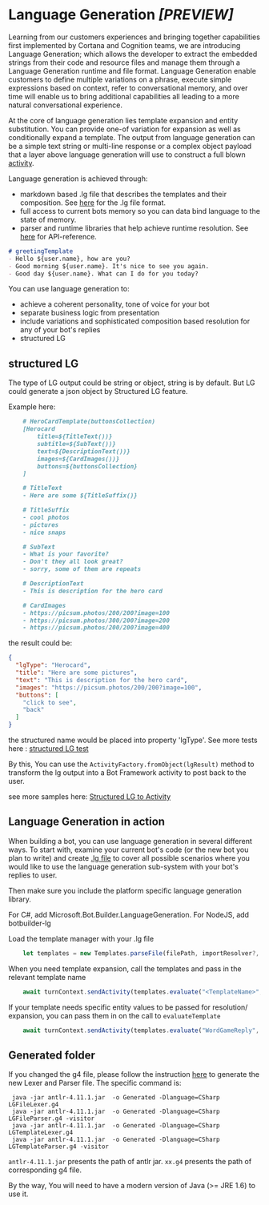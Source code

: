 # Language Generation ***_[PREVIEW]_***

Learning from our customers experiences and bringing together capabilities first implemented by Cortana and Cognition teams, we are introducing Language Generation; which allows the developer to extract the embedded strings from their code and resource files and manage them through a Language Generation runtime and file format.  Language Generation enable customers to define multiple variations on a phrase, execute simple expressions based on context, refer to conversational memory, and over time will enable us to bring additional capabilities all leading to a more natural conversational experience.

At the core of language generation lies template expansion and entity substitution. You can provide one-of variation for expansion as well as conditionally expand a template. The output from language generation can be a simple text string or multi-line response or a complex object payload that a layer above language generation will use to construct a full blown [activity][1].

Language generation is achieved through:

- markdown based .lg file that describes the templates and their composition. See [here][3] for the .lg file format.
- full access to current bots memory so you can data bind language to the state of memory.
- parser and runtime libraries that help achieve runtime resolution. See [here][2] for API-reference.

```markdown
# greetingTemplate
- Hello ${user.name}, how are you?
- Good morning ${user.name}. It's nice to see you again.
- Good day ${user.name}. What can I do for you today?
```

You can use language generation to:

- achieve a coherent personality, tone of voice for your bot
- separate business logic from presentation
- include variations and sophisticated composition based resolution for any of your bot's replies
- structured LG


## structured LG
The type of LG output could be string or object, string is by default. But LG could generate a json object by Structured LG feature.

Example here:

```markdown
    # HeroCardTemplate(buttonsCollection)
    [Herocard
        title=${TitleText())}
        subtitle=${SubText())}
        text=${DescriptionText())}
        images=${CardImages())}
        buttons=${buttonsCollection}
    ]

    # TitleText
    - Here are some ${TitleSuffix()}

    # TitleSuffix
    - cool photos
    - pictures
    - nice snaps

    # SubText
    - What is your favorite?
    - Don't they all look great?
    - sorry, some of them are repeats

    # DescriptionText
    - This is description for the hero card

    # CardImages
    - https://picsum.photos/200/200?image=100
    - https://picsum.photos/300/200?image=200
    - https://picsum.photos/200/200?image=400
```

the result could be:
```json
{
  "lgType": "Herocard",
  "title": "Here are some pictures",
  "text": "This is description for the hero card",
  "images": "https://picsum.photos/200/200?image=100",
  "buttons": [
    "click to see",
    "back"
  ]
}
```
the structured name would be placed into property 'lgType'.
See more tests here : [structured LG test][4]

By this, You can use the `ActivityFactory.fromObject(lgResult)` method to transform the lg output into a Bot Framework activity to post back to the user. 

see more samples here: [Structured LG to Activity][5]

## Language Generation in action

When building a bot, you can use language generation in several different ways. To start with, examine your current bot's code (or the new bot you plan to write) and create [.lg file][3] to cover all possible scenarios where you would like to use the language generation sub-system with your bot's replies to user.

Then make sure you include the platform specific language generation library.

For C#, add Microsoft.Bot.Builder.LanguageGeneration.
For NodeJS, add botbuilder-lg

Load the template manager with your .lg file

```typescript
    let templates = new Templates.parseFile(filePath, importResolver?, expressionParser?);
```

When you need template expansion, call the templates and pass in the relevant template name

```typescript
    await turnContext.sendActivity(templates.evaluate("<TemplateName>", entitiesCollection));
```

If your template needs specific entity values to be passed for resolution/ expansion, you can pass them in on the call to `evaluateTemplate`

```typescript
    await turnContext.sendActivity(templates.evaluate("WordGameReply", { GameName = "MarcoPolo" } ));
```

## Generated folder

If you changed the g4 file, please follow the instruction [here](https://github.com/antlr/antlr4/tree/master/runtime/CSharp/src#step-4-generate-the-c-code) to generate the new Lexer and Parser file.
The specific command is: 
```
 java -jar antlr-4.11.1.jar  -o Generated -Dlanguage=CSharp LGFileLexer.g4
 java -jar antlr-4.11.1.jar  -o Generated -Dlanguage=CSharp LGFileParser.g4 -visitor
 java -jar antlr-4.11.1.jar  -o Generated -Dlanguage=CSharp LGTemplateLexer.g4
 java -jar antlr-4.11.1.jar  -o Generated -Dlanguage=CSharp LGTemplateParser.g4 -visitor
```
`antlr-4.11.1.jar` presents the path of antlr jar.
`xx.g4` presents the path of corresponding g4 file.

By the way, You will need to have a modern version of Java (>= JRE 1.6) to use it.

[1]:https://github.com/Microsoft/BotBuilder/blob/main/specs/botframework-activity/botframework-activity.md
[2]:https://docs.microsoft.com/en-us/azure/bot-service/language-generation/language-generation-api-reference?view=azure-bot-service-4.0
[3]:https://docs.microsoft.com/en-us/azure/bot-service/file-format/bot-builder-lg-file-format?view=azure-bot-service-4.0
[4]:https://github.com/microsoft/botbuilder-js/blob/main/libraries/botbuilder-lg/tests/testData/examples/StructuredTemplate.lg
[5]:https://github.com/microsoft/botbuilder-js/blob/main/libraries/botbuilder-lg/tests/testData/examples/NormalStructuredLG.lg
